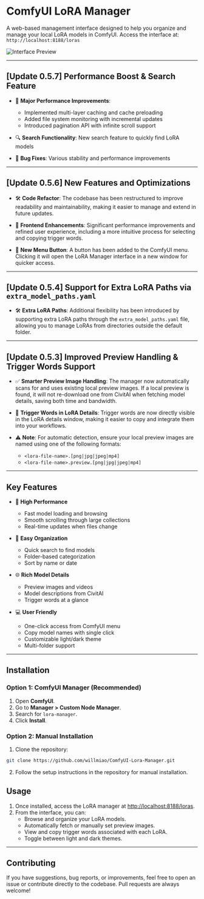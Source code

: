 # ComfyUI LoRA Manager

A web-based management interface designed to help you organize and manage your local LoRA models in ComfyUI. Access the interface at: `http://localhost:8188/loras`

![Interface Preview](https://github.com/willmiao/ComfyUI-Lora-Manager/blob/main/static/images/Screenshot%202025-01-27%20172349.png)

---

## [Update 0.5.7] Performance Boost & Search Feature

- 🚀 **Major Performance Improvements**:
  - Implemented multi-layer caching and cache preloading
  - Added file system monitoring with incremental updates
  - Introduced pagination API with infinite scroll support
  
- 🔍 **Search Functionality**: New search feature to quickly find LoRA models
- 🐛 **Bug Fixes**: Various stability and performance improvements

---

## [Update 0.5.6] New Features and Optimizations

- 🛠️ **Code Refactor**: The codebase has been restructured to improve readability and maintainability, making it easier to manage and extend in future updates.

- 🚀 **Frontend Enhancements**: Significant performance improvements and refined user experience, including a more intuitive process for selecting and copying trigger words.

- 🔘 **New Menu Button**: A button has been added to the ComfyUI menu. Clicking it will open the LoRA Manager interface in a new window for quicker access.

---

## [Update 0.5.4] Support for Extra LoRA Paths via `extra_model_paths.yaml`

- 🛠️ **Extra LoRA Paths**: Additional flexibility has been introduced by supporting extra LoRA paths through the `extra_model_paths.yaml` file, allowing you to manage LoRAs from directories outside the default folder.

---

## [Update 0.5.3] Improved Preview Handling & Trigger Words Support

- ✅ **Smarter Preview Image Handling**: The manager now automatically scans for and uses existing local preview images. If a local preview is found, it will not re-download one from CivitAI when fetching model details, saving both time and bandwidth.

- 📝 **Trigger Words in LoRA Details**: Trigger words are now directly visible in the LoRA details window, making it easier to copy and integrate them into your workflows.

- ⚠️ **Note**: For automatic detection, ensure your local preview images are named using one of the following formats:
  - `<lora-file-name>.[png|jpg|jpeg|mp4]`
  - `<lora-file-name>.preview.[png|jpg|jpeg|mp4]`

---

## Key Features

- 🚀 **High Performance**
  - Fast model loading and browsing
  - Smooth scrolling through large collections
  - Real-time updates when files change
  
- 📂 **Easy Organization**
  - Quick search to find models
  - Folder-based categorization
  - Sort by name or date
  
- 🌐 **Rich Model Details**
  - Preview images and videos
  - Model descriptions from CivitAI
  - Trigger words at a glance
  
- 💻 **User Friendly**
  - One-click access from ComfyUI menu
  - Copy model names with single click
  - Customizable light/dark theme
  - Multi-folder support

---

## Installation

### Option 1: **ComfyUI Manager** (Recommended)

1. Open **ComfyUI**.
2. Go to **Manager > Custom Node Manager**.
3. Search for `lora-manager`.
4. Click **Install**.

### Option 2: **Manual Installation**

1. Clone the repository:

```bash
git clone https://github.com/willmiao/ComfyUI-Lora-Manager.git
```

2. Follow the setup instructions in the repository for manual installation.

## Usage

1. Once installed, access the LoRA manager at [http://localhost:8188/loras](http://localhost:8188/loras).
2. From the interface, you can:
   - Browse and organize your LoRA models.
   - Automatically fetch or manually set preview images.
   - View and copy trigger words associated with each LoRA.
   - Toggle between light and dark themes.

---

## Contributing

If you have suggestions, bug reports, or improvements, feel free to open an issue or contribute directly to the codebase. Pull requests are always welcome!

